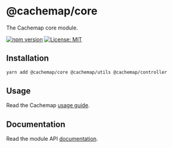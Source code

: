# @cachemap/core

The Cachemap core module.

[![npm version](https://badge.fury.io/js/%40cachemap%2Fcore.svg)](https://badge.fury.io/js/%40cachemap%2Fcore)
[![License: MIT](https://img.shields.io/badge/License-MIT-yellow.svg)](LICENSE)

## Installation

```bash
yarn add @cachemap/core @cachemap/utils @cachemap/controller
```

## Usage

Read the Cachemap [usage guide](../../README.md#usage).

## Documentation

Read the module API [documentation](docs/README.md).
